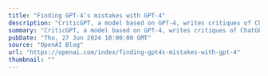 ```yaml
---
title: "Finding GPT-4’s mistakes with GPT-4"
description: "CriticGPT, a model based on GPT-4, writes critiques of ChatGPT responses to help human trainers spot mistakes during RLHF"
summary: "CriticGPT, a model based on GPT-4, writes critiques of ChatGPT responses to help human trainers spot mistakes during RLHF"
pubDate: "Thu, 27 Jun 2024 10:00:00 GMT"
source: "OpenAI Blog"
url: "https://openai.com/index/finding-gpt4s-mistakes-with-gpt-4"
thumbnail: ""
---
```


